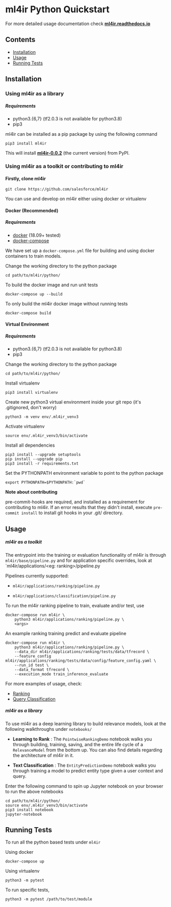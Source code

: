 # ml4ir Python Quickstart

For more detailed usage documentation check **[ml4ir.readthedocs.io](https://ml4ir.readthedocs.io/en/latest/)**


## Contents
* [Installation](#installation)
* [Usage](#usage)
* [Running Tests](#running-tests)

## Installation

### Using ml4ir as a library

##### Requirements

* python3.{6,7} (tf2.0.3 is not available for python3.8)
* pip3

ml4ir can be installed as a pip package by using the following command

```
pip3 install ml4ir
```

This will install **[ml4ir-0.0.2](https://pypi.org/project/ml4ir/)** (the current version) from PyPI.

### Using ml4ir as a toolkit or contributing to ml4ir

#### Firstly, clone ml4ir
```
git clone https://github.com/salesforce/ml4ir
```

You can use and develop on ml4ir either using docker or virtualenv

#### Docker (Recommended)

##### Requirements

* [docker](https://www.docker.com/) (18.09+ tested)
* [docker-compose](https://docs.docker.com/compose/)

We have set up a `docker-compose.yml` file for building and using docker containers to train models.

Change the working directory to the python package
```
cd path/to/ml4ir/python/
```

To build the docker image and run unit tests
```
docker-compose up --build
```

To only build the ml4ir docker image without running tests
```
docker-compose build
```

#### Virtual Environment

##### Requirements

* python3.{6,7} (tf2.0.3 is not available for python3.8)
* pip3

Change the working directory to the python package
```
cd path/to/ml4ir/python/
```

Install virtualenv
```
pip3 install virtualenv
```

Create new python3 virtual environment inside your git repo (it's .gitignored, don't worry)
```
python3 -m venv env/.ml4ir_venv3
```

Activate virtualenv
```
source env/.ml4ir_venv3/bin/activate
```

Install all dependencies
```
pip3 install --upgrade setuptools
pip install --upgrade pip
pip3 install -r requirements.txt
```

Set the PYTHONPATH environment variable to point to the python package
```
export PYTHONPATH=$PYTHONPATH:`pwd`
```

**Note about contributing**

pre-commit-hooks are required, and installed as a requirement for contributing to ml4ir. 
If an error results that they didn't install, execute `pre-commit install` to install git hooks in your .git/ directory.

## Usage

##### ml4ir as a toolkit
The entrypoint into the training or evaluation functionality of ml4ir is through `ml4ir/base/pipeline.py` and for application specific overrides, look at `ml4ir/applications/<eg: ranking>/pipeline.py

Pipelines currently supported:

* `ml4ir/applications/ranking/pipeline.py`

* `ml4ir/applications/classification/pipeline.py`

To run the ml4ir ranking pipeline to train, evaluate and/or test, use
```
docker-compose run ml4ir \
    python3 ml4ir/applications/ranking/pipeline.py \
    <args>
```

An example ranking training predict and evaluate pipeline
```
docker-compose run ml4ir \
	python3 ml4ir/applications/ranking/pipeline.py \
	--data_dir ml4ir/applications/ranking/tests/data/tfrecord \
	--feature_config ml4ir/applications/ranking/tests/data/config/feature_config.yaml \
	--run_id test \
	--data_format tfrecord \
	--execution_mode train_inference_evaluate
```

For more examples of usage, check:
* [Ranking](ml4ir/applications/ranking/README.md)
* [Query Classification](ml4ir/applications/classification/README.md)

##### ml4ir as a library

To use ml4ir as a deep learning library to build relevance models, look at the following walkthroughs under `notebooks/`

* **Learning to Rank** : The `PointwiseRankingDemo` notebook walks you through building, training, saving, and the entire life cycle of a `RelevanceModel` from the bottom up. You can also find details regarding the architecture of ml4ir in it.

* **Text Classification** : The `EntityPredictionDemo` notebook walks you through training a model to predict entity type given a user context and query.

Enter the following command to spin up Jupyter notebook on your browser to run the above notebooks
```
cd path/to/ml4ir/python/
source env/.ml4ir_venv3/bin/activate
pip3 install notebook
jupyter-notebook
```

## Running Tests
To run all the python based tests under `ml4ir`

Using docker
```
docker-compose up
```

Using virtualenv
```
python3 -m pytest
```

To run specific tests, 
```
python3 -m pytest /path/to/test/module
```
